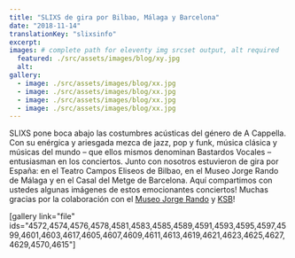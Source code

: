 ```yaml
---
title: "SLIXS de gira por Bilbao, Málaga y Barcelona"
date: "2018-11-14"
translationKey: "slixsinfo"
excerpt:
images: # complete path for eleventy img srcset output, alt required
  featured: ./src/assets/images/blog/xy.jpg
  alt:
gallery:
  - image: ./src/assets/images/blog/xx.jpg
  - image: ./src/assets/images/blog/xx.jpg
  - image: ./src/assets/images/blog/xx.jpg
  - image: ./src/assets/images/blog/xx.jpg
---
```


SLIXS pone boca abajo las costumbres acústicas del género de A Cappella. Con su enérgica y ariesgada mezca de jazz, pop y funk, música clásica y músicas del mundo – que ellos mismos denominan Bastardos Vocales – entusiasman en los conciertos. Junto con nosotros estuvieron de gira por España: en el Teatro Campos Eliseos de Bilbao, en el Museo Jorge Rando de Málaga y en el Casal del Metge de Barcelona. Aquí compartimos con ustedes algunas imágenes de estos emocionantes conciertos! Muchas gracias por la colaboración con el [Museo Jorge Rando](https://www.museojorgerando.org/) y [KSB](https://www.ksb.com/ksb-es/)!

\[gallery link="file" ids="4572,4574,4576,4578,4581,4583,4585,4589,4591,4593,4595,4597,4599,4601,4603,4617,4605,4607,4609,4611,4613,4619,4621,4623,4625,4627,4629,4570,4615"\]

